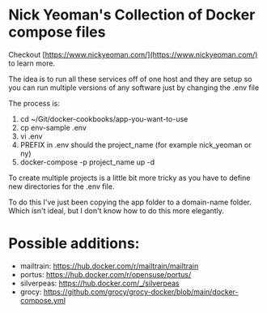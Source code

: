 # Nick Yeoman's Collection of Docker compose files

Checkout [https://www.nickyeoman.com/](https://www.nickyeoman.com/) to learn more.

The idea is to run all these services off of one host and they are setup so
you can run multiple versions of any software just by changing the .env file

The process is:

1. cd ~/Git/docker-cookbooks/app-you-want-to-use
1. cp env-sample .env
1. vi .env
  1. PREFIX in .env should the project_name (for example nick_yeoman or ny)
1. docker-compose -p project_name up -d

To create multiple projects is a little bit more tricky as you have to
define new directories for the .env file.

To do this I've just been copying the app folder to a domain-name folder.
Which isn't ideal, but I don't know how to do this more elegantly.

# Possible additions:

* mailtrain: https://hub.docker.com/r/mailtrain/mailtrain
* portus: https://hub.docker.com/r/opensuse/portus/
* silverpeas: https://hub.docker.com/_/silverpeas
* grocy: https://github.com/grocy/grocy-docker/blob/main/docker-compose.yml

